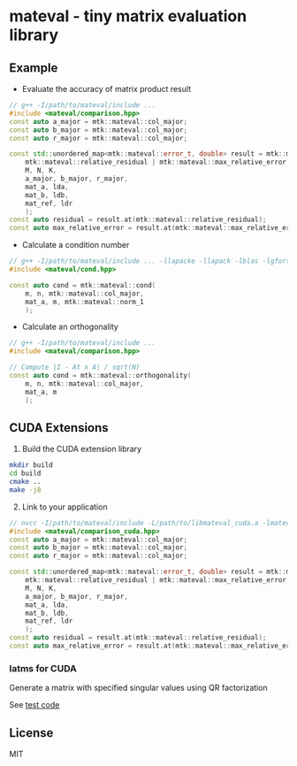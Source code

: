 # mateval - tiny matrix evaluation library

## Example

- Evaluate the accuracy of matrix product result
```cpp
// g++ -I/path/to/mateval/include ...
#include <mateval/comparison.hpp>
const auto a_major = mtk::mateval::col_major;
const auto b_major = mtk::mateval::col_major;
const auto r_major = mtk::mateval::col_major;

const std::unordered_map<mtk::mateval::error_t, double> result = mtk::mateval::get_error_AxB(
    mtk::mateval::relative_residual | mtk::mateval::max_relative_error,
    M, N, K,
    a_major, b_major, r_major,
    mat_a, lda,
    mat_b, ldb,
    mat_ref, ldr
    );
const auto residual = result.at(mtk::mateval::relative_residual);
const auto max_relative_error = result.at(mtk::mateval::max_relative_error);
```

- Calculate a condition number
```cpp
// g++ -I/path/to/mateval/include ... -llapacke -llapack -lblas -lgfortran
#include <mateval/cond.hpp>

const auto cond = mtk::mateval::cond(
    m, n, mtk::mateval::col_major,
    mat_a, m, mtk::mateval::norm_1
    );
```

- Calculate an orthogonality
```cpp
// g++ -I/path/to/mateval/include ...
#include <mateval/comparison.hpp>

// Compute |I - At x A| / sqrt(N)
const auto cond = mtk::mateval::orthogonality(
    m, n, mtk::mateval::col_major,
    mat_a, m
    );
```

## CUDA Extensions
1. Build the CUDA extension library
```bash
mkdir build
cd build
cmake ..
make -j8
```

2. Link to your application
```cpp
// nvcc -I/path/to/mateval/include -L/path/to/libmateval_cuda.a -lmateval_cuda ...
#include <mateval/comparison_cuda.hpp>
const auto a_major = mtk::mateval::col_major;
const auto b_major = mtk::mateval::col_major;
const auto r_major = mtk::mateval::col_major;

const std::unordered_map<mtk::mateval::error_t, double> result = mtk::mateval::cuda::get_error_AxB(
    mtk::mateval::relative_residual | mtk::mateval::max_relative_error,
    M, N, K,
    a_major, b_major, r_major,
    mat_a, lda,
    mat_b, ldb,
    mat_ref, ldr
    );
const auto residual = result.at(mtk::mateval::relative_residual);
const auto max_relative_error = result.at(mtk::mateval::max_relative_error);
```

### latms for CUDA

Generate a matrix with specified singular values using QR factorization

See [test code](./tests/cuda_latms.cu)

## License
MIT
